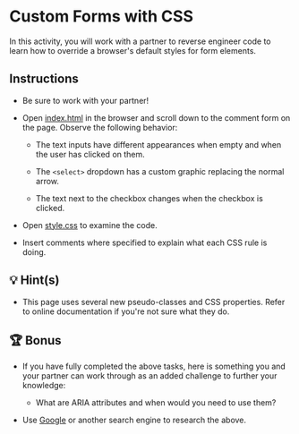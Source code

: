 # Custom Forms with CSS

In this activity, you will work with a partner to reverse engineer code to learn how to override a browser's default styles for form elements.

## Instructions

* Be sure to work with your partner!

* Open [index.html](./Unsolved/index.html) in the browser and scroll down to the comment form on the page. Observe the following behavior:

  * The text inputs have different appearances when empty and when the user has clicked on them.

  * The `<select>` dropdown has a custom graphic replacing the normal arrow.

  * The text next to the checkbox changes when the checkbox is clicked.

* Open [style.css](./Unsolved/assets/css/style.css) to examine the code.

* Insert comments where specified to explain what each CSS rule is doing.

## 💡 Hint(s)

* This page uses several new pseudo-classes and CSS properties. Refer to online documentation if you're not sure what they do.

## 🏆 Bonus

* If you have fully completed the above tasks, here is something you and your partner can work through as an added challenge to further your knowledge:

  * What are ARIA attributes and when would you need to use them?

* Use [Google](https://www.google.com) or another search engine to research the above.
